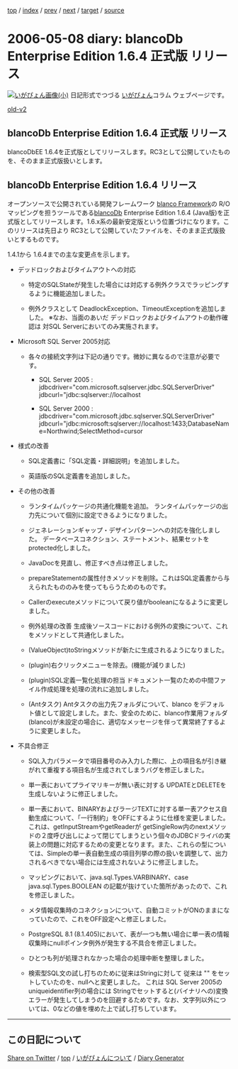 [top](../index.html) 
 / [index](index.html) 
 / [prev](ig060507.html) 
 / [next](ig060509.html) 
 / [target](https://igapyon.github.io/diary/2006/ig060508.html) 
 / [source](https://github.com/igapyon/diary/blob/gh-pages/2006/ig060508.html.src.md) 

2006-05-08 diary: blancoDb Enterprise Edition 1.6.4 正式版 リリース
=====================================================================================================
[![いがぴょん画像(小)](https://igapyon.github.io/diary/images/iga200306s.jpg "いがぴょん")](https://igapyon.github.io/diary/memo/memoigapyon.html) 日記形式でつづる [いがぴょん](https://igapyon.github.io/diary/memo/memoigapyon.html)コラム ウェブページです。

[old-v2](ig060508-orig.html)

## blancoDb Enterprise Edition 1.6.4 正式版 リリース

blancoDbEE 1.6.4を正式版としてリリースします。RC3として公開していたものを、そのまま正式版扱いとします。


## blancoDb Enterprise Edition 1.6.4 リリース

オープンソースで公開されている開発フレームワーク [blanco Framework](http://www.igapyon.jp/blanco/blanco.ja.html)の R/Oマッピングを担うツールである[blancoDb](http://www.igapyon.jp/blanco/blancodb.html) Enterprise Edition 1.6.4 (Java版)を正式版としてリリースします。1.6.x系の最新安定版という位置づけになります。このリリースは先日より RC3として公開していたファイルを、そのまま正式版扱いとするものです。

1.4.1から 1.6.4までの主な変更点を示します。

* デッドロックおよびタイムアウトへの対応
  
  * 特定のSQLStateが発生した場合には対応する例外クラスでラッピングするように機能追加しました。
    
  * 例外クラスとして DeadlockException、TimeoutExceptionを追加しました。
  ※なお、当面のあいだ デッドロックおよびタイムアウトの動作確認は 対SQL Serverにおいてのみ実施されます。
  

  
* Microsoft SQL Server 2005対応
  
  * 各々の接続文字列は下記の通りです。微妙に異なるので注意が必要です。
    
    * SQL Server 2005 : jdbcdriver="com.microsoft.sqlserver.jdbc.SQLServerDriver"
      jdbcurl="jdbc:sqlserver://localhost
      
    * SQL Server 2000 : jdbcdriver="com.microsoft.jdbc.sqlserver.SQLServerDriver" jdbcurl="jdbc:microsoft:sqlserver://localhost:1433;DatabaseName=Northwind;SelectMethod=cursor
    

  

  
* 様式の改善
  
  * SQL定義書に「SQL定義・詳細説明」を追加しました。
    
  * 英語版のSQL定義書を追加しました。
  

  
* その他の改善
  
  * ランタイムパッケージの共通化機能を追加。
    ランタイムパッケージの出力先について個別に設定できるようになりました。
    
  * ジェネレーションギャップ・デザインパターンへの対応を強化しました。
    データベースコネクション、ステートメント、結果セットをprotected化しました。
    
  * JavaDocを見直し、修正すべき点は修正しました。
    
  * prepareStatementの属性付きメソッドを削除。これはSQL定義書から与えられたもののみを使ってもらうためのものです。
    
  * Callerのexecuteメソッドについて戻り値がbooleanになるように変更しました。
    
  * 例外処理の改善
    生成後ソースコードにおける例外の変換について、これをメソッドとして共通化しました。
    
  * (ValueObject)toStringメソッドが新たに生成されるようになりました。
    
  * (plugin)右クリックメニューを除去。(機能が減りました)
    
  * (plugin)SQL定義一覧化処理の担当
    ドキュメント一覧のための中間ファイル作成処理を処理の流れに追加しました。
    
  * (Antタスク) Antタスクの出力先フォルダについて、blanco をデフォルト値として設定しました。また、安全のために、blanco作業用フォルダ(blanco)が未設定の場合に、適切なメッセージを伴って異常終了するように変更しました。
  

  
* 不具合修正
  
  * SQL入力パラメータで項目番号のみ入力した際に、上の項目名が引き継がれて重複する項目名が生成されてしまうバグを修正しました。
    
  * 単一表においてプライマリキーが無い表に対する UPDATEとDELETEを生成しないように修正しました。
    
  * 単一表において、BINARYおよびラージTEXTに対する単一表アクセス自動生成について、「一行制約」をOFFにするように仕様を変更しました。
    これは、getInputStreamやgetReaderが getSingleRow内のnextメソッドの２度呼び出しによって閉じてしまうという個々のJDBCドライバの実装上の問題に対応するための変更となります。また、これらの型については、Simpleの単一表自動生成の項目列挙の際の扱いを調整して、出力されるべきでない場合には生成されないように修正しました。
    
  * マッピングにおいて、java.sql.Types.VARBINARY、case java.sql.Types.BOOLEAN
    の記載が抜けていた箇所があったので、これを修正しました。  
    
  * メタ情報収集時のコネクションについて、自動コミットがONのままになっていたので、これをOFF設定へと修正しました。
    
  * PostgreSQL 8.1 (8.1.405)において、表が一つも無い場合に単一表の情報収集時にnullポインタ例外が発生する不具合を修正しました。
    
  * ひとつも列が処理されなかった場合の処理中断を整理しました。
    
  * 検索型SQL文の試し打ちのために従来はStringに対して 従来は "" をセットしていたのを、nullへと変更しました。
    これは SQL Server 2005の uniqueidentifier列の場合には Stringでセットすると(バイナリへの)変換エラーが発生してしまうのを回避するためです。なお、文字列以外については、0などの値を埋めた上で試し打ちしています。

----------------------------------------------------------------------------------------------------

## この日記について

[Share on Twitter](https://twitter.com/intent/tweet?hashtags=igapyon%2Cdiary%2C%E3%81%84%E3%81%8C%E3%81%B4%E3%82%87%E3%82%93&text=blancoDb+Enterprise+Edition+1.6.4+%E6%AD%A3%E5%BC%8F%E7%89%88+%E3%83%AA%E3%83%AA%E3%83%BC%E3%82%B9&url=https%3A%2F%2Figapyon.github.io%2Fdiary%2F2006%2Fig060508.html) / [top](../index.html) / [いがぴょんについて](https://igapyon.github.io/diary/memo/memoigapyon.html) / [Diary Generator](https://github.com/igapyon/igapyonv3)
